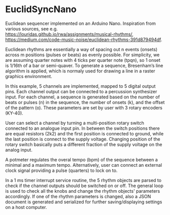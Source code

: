 # EuclidSyncNano
Euclidean sequencer implemented on an Arduino Nano. Inspiration from various sources, see e.g. https://louridas.github.io/rwa/assignments/musical-rhythms/, https://medium.com/code-music-noise/euclidean-rhythms-391d879494df.

Euclidean rhythms are essentially a way of spacing out n events (onsets) across m positions (pulses or beats) as evenly possible. For simplicity, we are assuming quarter notes with 4 ticks per quarter note (tpqn), so 1 onset is 1/16th of a bar or semi-quaver. To generate a sequence, Bresenham’s line algorithm is applied, which is normaly used for drawing a line in a raster graphics environment.

In this example, 5 channels are implemented, mapped to 5 digital output pins. Each channel output can be connected to a percussion synthesizer input.
For each channel, a sequence is generated based on the number of beats or pulses (n) in the sequence, the number of onsets (k), and the offset of the pattern (o). These  parameters are set by user with 3 rotary encoders (KY-40).

User can select a channel by turning a multi-position rotary switch connected to an analogue input pin. In between the switch positions there are equal resistors (2k2) and the first position is connected to ground, while the last position is connect to the supply voltage. Changing position of the rotary switch basically puts a different fraction of the supply voltage on the analog input.

A potmeter regulates the overal tempo (bpm) of the sequence between a minimal and a maximum tempo.
Alternatively, user can connect an external clock signal providing a pulse (quarters) to lock on to.

In a 1 ms timer interrupt service routine, the 5 rhythm objects are parsed to check if the channel outputs should be switched on or off.
The general loop is used to check all the knobs and change the rhythm objects' parameters accordingly. If one of the rhythm parameters is changed, also a JSON document is generated and serialized for further saving/displaying settings on a host computer.
